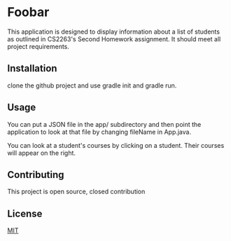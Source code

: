 # Foobar

This application is designed to display information about a list of students
as outlined in CS2263's Second Homework assignment. It should meet all
project requirements.

## Installation

clone the github project and use gradle init and gradle run.


## Usage

You can put a JSON file in the app/ subdirectory and then point
the application to look at that file by changing fileName in App.java.

You can look at a student's courses by clicking on a student. Their courses
will appear on the right.

## Contributing

This project is open source, closed contribution

## License
[MIT](https://choosealicense.com/licenses/mit/)